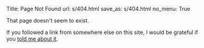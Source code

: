 Title: Page Not Found
url: s/404.html
save_as: s/404.html
no_menu: True

That page doesn't seem to exist.

If you followed a link from somewhere else on this site,
I would be grateful if you [told me about it](//www.owlfolio.org/contact/).
